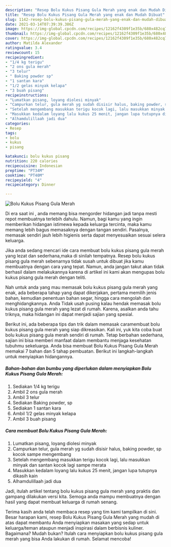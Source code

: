 ```yaml
---
description: "Resep Bolu Kukus Pisang Gula Merah yang enak dan Mudah Dibuat"
title: "Resep Bolu Kukus Pisang Gula Merah yang enak dan Mudah Dibuat"
slug: 1142-resep-bolu-kukus-pisang-gula-merah-yang-enak-dan-mudah-dibuat
date: 2021-03-14T07:39:39.386Z
image: https://img-global.cpcdn.com/recipes/12162f4309f1e35b/680x482cq70/bolu-kukus-pisang-gula-merah-foto-resep-utama.jpg
thumbnail: https://img-global.cpcdn.com/recipes/12162f4309f1e35b/680x482cq70/bolu-kukus-pisang-gula-merah-foto-resep-utama.jpg
cover: https://img-global.cpcdn.com/recipes/12162f4309f1e35b/680x482cq70/bolu-kukus-pisang-gula-merah-foto-resep-utama.jpg
author: Matilda Alexander
ratingvalue: 3.4
reviewcount: 15
recipeingredient:
- "1/4 kg terigu"
- "2 ons gula merah"
- "3 telur"
- " Baking powder sp"
- "1 santan kara"
- "1/2 gelas minyak kelapa"
- "3 buah pisang"
recipeinstructions:
- "Lumatkan pisang, loyang diolesi minyak"
- "Campurkan telur, gula merah yg sudah disisir halus, baking powder, sp kocok sampe mengembang"
- "Setelah mengembang masukkan terigu kocok lagi, lalu masukkan minyak dan santan kocok lagi sampe merata"
- "Masukkan kedalam loyang lalu kukus 25 menit, jangan lupa tutupnya dikasih kain"
- "Alhamdulillaah jadi dua"
categories:
- Resep
tags:
- bolu
- kukus
- pisang

katakunci: bolu kukus pisang 
nutrition: 220 calories
recipecuisine: Indonesian
preptime: "PT34M"
cooktime: "PT40M"
recipeyield: "4"
recipecategory: Dinner

---
```



![Bolu Kukus Pisang Gula Merah](https://img-global.cpcdn.com/recipes/12162f4309f1e35b/680x482cq70/bolu-kukus-pisang-gula-merah-foto-resep-utama.jpg)

Di era  saat ini , anda memang bisa mengorder hidangan jadi tanpa mesti repot membuatnya terlebih dahulu. Namun, bagi kamu yang ingin memberikan hidangan istimewa kepada keluarga tercinta, maka kamu memang lebih bagus memasaknya dengan tangan sendiri. Pasalnya, memasak sendiri jauh lebih higienis serta dapat menyesuaikan sesuai selera keluarga.

Jika anda sedang mencari ide cara membuat bolu kukus pisang gula merah yang lezat dan sederhana,maka di sinilah tempatnya. Resep bolu kukus pisang gula merah  sebenarnya tidak susah untuk dibuat jika kamu membuatnya dengan cara yang tepat. Namun, anda jangan takut akan tidak berhasil dalam melakukannya 
karena di artikel ini kami akan mengupas bolu kukus pisang gula merah dengan teliti.  



Nah untuk anda yang mau memasak bolu kukus pisang gula merah yang enak, ada beberapa tahap yang dapat dikerjakan, pertama memilih jenis bahan, kemudian penentuan bahan segar, hingga cara mengolah dan menghidangkannya. Anda Tidak usah pusing kalau hendak memasak bolu kukus pisang gula merah yang lezat di rumah. Karena, asalkan anda  tahu triknya, maka hidangan ini dapat menjadi sajian yang spesial.

Berikut ini, ada beberapa tips dan trik dalam memasak caramembuat bolu kukus pisang gula merah yang siap dikreasikan. Kali ini, yuk kita coba buat bolu kukus pisang gula merah sendiri di rumah. Tetap berbahan sederhana, sajian ini bisa memberi manfaat dalam membantu menjaga kesehatan tubuhmu sekeluarga. Anda bisa membuat Bolu Kukus Pisang Gula Merah memakai 7 bahan dan 5 tahap pembuatan. Berikut ini langkah-langkah untuk menyiapkan hidangannya.

<!--inarticleads1-->

##### Bahan-bahan dan bumbu yang diperlukan dalam menyiapkan Bolu Kukus Pisang Gula Merah:

1. Sediakan 1/4 kg terigu
1. Ambil 2 ons gula merah
1. Ambil 3 telur
1. Sediakan  Baking powder, sp
1. Sediakan 1 santan kara
1. Ambil 1/2 gelas minyak kelapa
1. Ambil 3 buah pisang




<!--inarticleads2-->

##### Cara membuat Bolu Kukus Pisang Gula Merah:

1. Lumatkan pisang, loyang diolesi minyak
1. Campurkan telur, gula merah yg sudah disisir halus, baking powder, sp kocok sampe mengembang
1. Setelah mengembang masukkan terigu kocok lagi, lalu masukkan minyak dan santan kocok lagi sampe merata
1. Masukkan kedalam loyang lalu kukus 25 menit, jangan lupa tutupnya dikasih kain
1. Alhamdulillaah jadi dua




Jadi, itulah artikel tentang  bolu kukus pisang gula merah  yang praktis dan gampang dilakukan versi kita. Semoga anda mampu membuatnya dengan hasil yang dapat membuat keluarga di rumah senang. 

Terima kasih anda telah membaca resep yang tim kami tampilkan di sini. Besar harapan kami, resep  Bolu Kukus Pisang Gula Merah yang mudah di atas dapat membantu Anda menyiapkan masakan yang sedap untuk keluarga/teman ataupun menjadi inspirasi dalam berbisnis kuliner. Bagaimana? Mudah bukan? Itulah cara menyiapkan bolu kukus pisang gula merah yang bisa Anda lakukan di rumah. Selamat mencoba!

